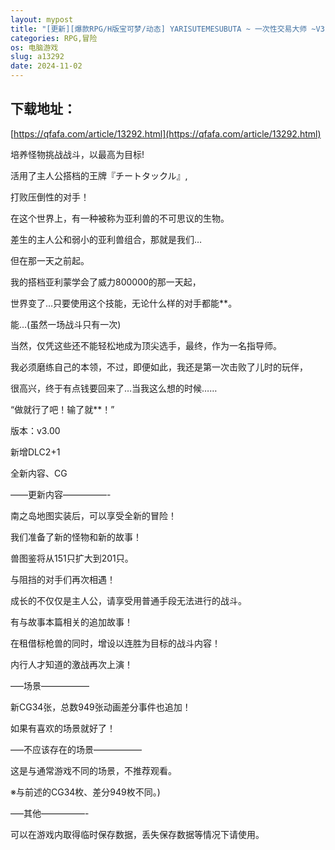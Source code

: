 ```yaml
---
layout: mypost
title: "[更新][爆款RPG/H版宝可梦/动态] YARISUTEMESUBUTA ~ 一次性交易大师 ~V3.0+2DLC 官方中文+存档[PC]"
categories: RPG,冒险
os: 电脑游戏
slug: a13292
date: 2024-11-02
---
```


## 下载地址：

[https://qfafa.com/article/13292.html](https://qfafa.com/article/13292.html)

培养怪物挑战战斗，以最高为目标!

活用了主人公搭档的王牌『チートタックル』,

打败压倒性的对手！

在这个世界上，有一种被称为亚利兽的不可思议的生物。

差生的主人公和弱小的亚利兽组合，那就是我们…

但在那一天之前起。

我的搭档亚利蒙学会了威力800000的那一天起，

世界变了…只要使用这个技能，无论什么样的对手都能\*\*。

能…(虽然一场战斗只有一次)

当然，仅凭这些还不能轻松地成为顶尖选手，最终，作为一名指导师。

我必须磨练自己的本领，不过，即便如此，我还是第一次击败了儿时的玩伴，

很高兴，终于有点钱要回来了…当我这么想的时候……

“做就行了吧！输了就\*\*！”

版本：v3.00

新增DLC2+1

全新内容、CG

——更新内容—————-

南之岛地图实装后，可以享受全新的冒险！

我们准备了新的怪物和新的故事！

兽图鉴将从151只扩大到201只。

与阻挡的对手们再次相遇！

成长的不仅仅是主人公，请享受用普通手段无法进行的战斗。

有与故事本篇相关的追加故事！

在租借标枪兽的同时，增设以连胜为目标的战斗内容！

内行人才知道的激战再次上演！

—–场景—————–

新CG34张，总数949张动画差分事件也追加！

如果有喜欢的场景就好了！

—–不应该存在的场景—————–

这是与通常游戏不同的场景，不推荐观看。

※与前述的CG34枚、差分949枚不同。)

—–其他—————-

可以在游戏内取得临时保存数据，丢失保存数据等情况下请使用。